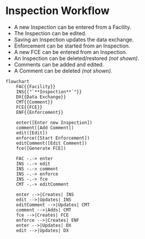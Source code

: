 # Inspection Workflow

* A new Inspection can be entered from a Facility.
* The Inspection can be edited.
* Saving an Inspection updates the data exchange.
* Enforcement can be started from an Inspection.
* A new FCE can be entered from an Inspection.
* An Inspection can be deleted/restored *(not shown)*.
* Comments can be added and edited.
* A Comment can be deleted *(not shown)*.

```mermaid
flowchart
    FAC{{Facility}}
    INS{{"`**Inspection**`"}}
    DX{{Data Exchange}}
    CMT{{Comment}}
    FCE{{FCE}}
    ENF{{Enforcement}}

    enter([Enter new Inspection])
    comment([Add Comment])
    edit([Edit])
    enforce([Start Enforcement])
    editComment([Edit Comment])
    fce([Generate FCE])

    FAC -.-> enter
    INS -.-> edit
    INS -.-> comment
    INS -.-> enforce
    INS -.-> fce
    CMT -.-> editComment

    enter -->|Creates| INS
    edit -->|Updates| INS
    editComment -->|Updates| CMT
    comment -->|Adds| CMT
    fce -->|Creates| FCE
    enforce -->|Creates| ENF
    enter -->|Updates| DX
    edit -->|Updates| DX

```
